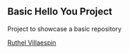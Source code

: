 ## Basic Hello You Project

Project to showcase a basic repository

[Ruthel Villaespin](http://sqasolution.com)